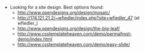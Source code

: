 
- Looking for a site design.  Best options found:
  - http://www.opendesigns.org/design/mosaic/
  - http://174.121.21.2/~wfiedler/index.php?site=wfiedler_47 (at wfiedler_)
  - http://www.opendesigns.org/design/the-big-leaf/
  - http://www.csstemplateheaven.com/demo/permafrost-demo/index.html
  - http://www.csstemplateheaven.com/demo/easy-slide/

